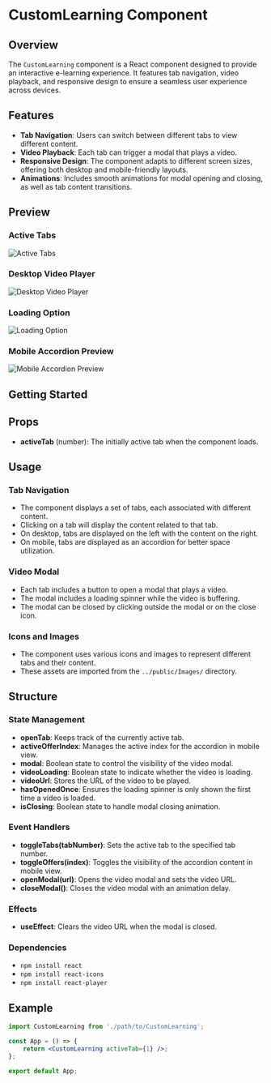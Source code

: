 # CustomLearning Component

## Overview

The `CustomLearning` component is a React component designed to provide an interactive e-learning experience. It features tab navigation, video playback, and responsive design to ensure a seamless user experience across devices.

## Features

- **Tab Navigation**: Users can switch between different tabs to view different content.
- **Video Playback**: Each tab can trigger a modal that plays a video.
- **Responsive Design**: The component adapts to different screen sizes, offering both desktop and mobile-friendly layouts.
- **Animations**: Includes smooth animations for modal opening and closing, as well as tab content transitions.

## Preview

### Active Tabs
![Active Tabs](https://github.com/AroshaRavishan/Tab-Content-with-Video-player-and-Responsive-accordion-NextJs-React/blob/main/Active%20tabs.png)

### Desktop Video Player
![Desktop Video Player](https://github.com/AroshaRavishan/Tab-Content-with-Video-player-and-Responsive-accordion-NextJs-React/blob/main/Desktop%20video%20player.png)

### Loading Option
![Loading Option](https://github.com/AroshaRavishan/Tab-Content-with-Video-player-and-Responsive-accordion-NextJs-React/blob/main/Loading%20option.png)

### Mobile Accordion Preview
![Mobile Accordion Preview](https://github.com/AroshaRavishan/Tab-Content-with-Video-player-and-Responsive-accordion-NextJs-React/blob/main/Mobile%20accordion%20preview.png)

## Getting Started

## Props

- **activeTab** (number): The initially active tab when the component loads.

## Usage

### Tab Navigation

- The component displays a set of tabs, each associated with different content.
- Clicking on a tab will display the content related to that tab.
- On desktop, tabs are displayed on the left with the content on the right.
- On mobile, tabs are displayed as an accordion for better space utilization.

### Video Modal

- Each tab includes a button to open a modal that plays a video.
- The modal includes a loading spinner while the video is buffering.
- The modal can be closed by clicking outside the modal or on the close icon.

### Icons and Images

- The component uses various icons and images to represent different tabs and their content.
- These assets are imported from the `../public/Images/` directory.

## Structure

### State Management

- **openTab**: Keeps track of the currently active tab.
- **activeOfferIndex**: Manages the active index for the accordion in mobile view.
- **modal**: Boolean state to control the visibility of the video modal.
- **videoLoading**: Boolean state to indicate whether the video is loading.
- **videoUrl**: Stores the URL of the video to be played.
- **hasOpenedOnce**: Ensures the loading spinner is only shown the first time a video is loaded.
- **isClosing**: Boolean state to handle modal closing animation.

### Event Handlers

- **toggleTabs(tabNumber)**: Sets the active tab to the specified tab number.
- **toggleOffers(index)**: Toggles the visibility of the accordion content in mobile view.
- **openModal(url)**: Opens the video modal and sets the video URL.
- **closeModal()**: Closes the video modal with an animation delay.

### Effects

- **useEffect**: Clears the video URL when the modal is closed.

### Dependencies

- `npm install react`
- `npm install react-icons`
- `npm install react-player`


## Example

```jsx
import CustomLearning from './path/to/CustomLearning';

const App = () => {
    return <CustomLearning activeTab={1} />;
};

export default App;
